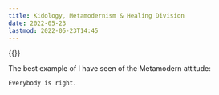 ```yaml
---
title: Kidology, Metamodernism & Healing Division
date: 2022-05-23
lastmod: 2022-05-23T14:45
---
```


{{<youtube byTqVABaHUE>}}

The best example of I have seen of the Metamodern attitude: 

```
Everybody is right.
```

